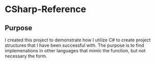 # CSharp-Reference
## Purpose
I created this project to demonstrate how I utilize C# to create project structures that I have been successful with.  The purpose is to find implemenations in other languages that mimic the function, but not necessary the form.